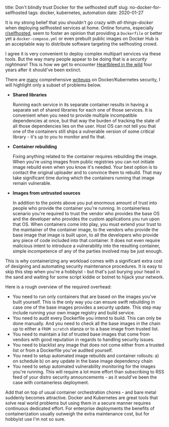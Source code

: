 title: Don't blindly trust Docker for the selfhosted stuff
slug: no-docker-for-selfhosted
tags: docker, kubernetes, automation
date: 2020-01-27

It is my strong belief that you shouldn't go crazy with _all-things-docker_
when deploying selfhosted services at home. Online forums, especially
[r/selfhosted], seem to foster an opinion that providing a `Dockerfile` or
better yet a `docker-compose.yml` or even prebuilt public images on Docker Hub
is an acceptable way to distribute software targeting the selfhosting crowd.

[r/selfhosted]: https://reddit.com/r/selfhosted/

I agree it is very convenient to deploy complex multipart services via these
tools. But the way many people appear to be doing that is a _security
nightmare_! This is how we get to encounter [Heartbleed in the
wild][heartbleed] four years after it should've been extinct.

[heartbleed]: https://www.computerweekly.com/news/252437100/Heartbleed-and-WannaCry-thriving-in-Docker-community

There are [many][security-docs] comprehensive [writeups][security-101] on
Docker/Kubernetes security, I will highlight only a subset of problems below.

[security-docs]: https://kubernetes.io/docs/tasks/administer-cluster/securing-a-cluster/#protecting-cluster-components-from-compromise
[security-101]: https://www.stackrox.com/post/2019/07/kubernetes-security-101/

- **Shared libraries**

  Running each service in its separate container results in having a separate
  set of shared libraries for each one of those services. It is convenient
  when you need to provide multiple incompatible dependencies at once, but
  that way the burden of tracking the state of all those dependencies lies on
  the user. Host OS can not tell you that one of the containers still ships a
  vulnerable version of some critical library - it's up to you to monitor and
  fix that.

- **Container rebuilding**

  Fixing anything related to the container requires rebuilding the image. When
  you're using images from public registries you can not initiate image
  rebuild even when you know it's needed. Your best option is to contact the
  original uploader and to convince them to rebuild. That may take significant
  time during which the containers running that image remain vulnerable.

- **Images from untrusted sources**

  In addition to the points above you put enormous amount of trust into people
  who provide the container you're running. In containerless scenario you're
  required to trust the vendor who provides the base OS and the developer
  who provides the custom applications you run upon that OS. When
  containers come into play, you must extend your trust to the maintainer of
  the container image, to the vendors who provide the base image that image is
  built upon, to all the developers who provide any piece of code included
  into that container. It does not even require malicious intent to introduce
  a vulnerability into the resulting container, simple incompetence of any of
  the parties involved may be just enough.

This is why containerizing any workload comes with a significant extra cost of
designing and automating security maintenance procedures. It is easy to skip
this step when you're a hobbyist - but that's just burying your head in the
sand and waiting for some script kiddie or botnet to hijack your network.

Here is a rough overview of the required overhead:

- You need to run only containers that are based on the images you've built
  yourself. This is the only way you can ensure swift rebuilding in case one
  of the base images provides a security update. This step may include running
  your own image registry and build service.
- You need to audit every Dockerfile you intend to build. This can only be
  done manually. And you need to check all the base images in the chain up to
  either a `FROM scratch` stanza or to a base image from trusted list.
- You need to maintain a list of trusted base images that come from vendors
  with good reputation in regards to handling security issues.
- You need to blacklist any image that does not come either from a trusted
  list or from a Dockerfile you've audited yourself.
- You need to setup automated image rebuilds and container rollouts:
    a) on schedule
    b) on any update in the base image dependency chain
- You need to setup automated vulnerability monitoring for the images you're
  running. This will require a lot more effort than subscribing to RSS feed of
  your distro security announcements - as it would've been the case with
  containerless deployment.

Add that on top of usual container orchestration chores - and bare metal
suddenly becomes attractive. Docker and Kubernetes are great tools that solve
real world problems but using them in a secure manner requires continuous
dedicated effort. For enterprise deployments the benefits of containerization
usually outweigh the extra maintenance cost, but for hobbyist use I'm not so
sure.
